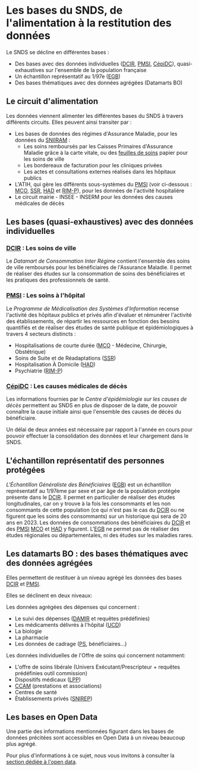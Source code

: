 # Les bases du SNDS, de l'alimentation à la restitution des données
<!-- SPDX-License-Identifier: MPL-2.0 -->

Le SNDS se décline en différentes bases :

- Des bases avec des données individuelles ([DCIR](../glossaire/DCIR.md), [PMSI](../glossaire/PMSI.md), [CépiDC](../glossaire/CepiDC.md)), quasi-exhaustives sur l'ensemble de la population française
- Un échantillon représentatif au 1/97e ([EGB](../glossaire/EGB.md))
- Des bases thématiques avec des données agrégées (Datamarts BO)

## Le circuit d'alimentation

Les données viennent alimenter les différentes bases du SNDS à travers différents circuits.
Elles peuvent ainsi transiter par :

- Les bases de données des régimes d'Assurance Maladie, pour les données du [SNIIRAM](../glossaire/SNIIRAM.md) :
  - Les soins remboursés par les Caisses Primaires d'Assurance Maladie grâce à la carte vitale, ou des [feuilles de soins](../glossaire/feuille_soin.md) papier pour les soins de ville
  - Les bordereaux de facturation pour les cliniques privées
  - Les actes et consultations externes réalisés dans les hôpitaux publics
- L'ATIH, qui gère les différents sous-systèmes du [PMSI](../glossaire/PMSI.md) (voir ci-dessous : [MCO](../glossaire/MCO.md), [SSR](../glossaire/SSR.md), [HAD](../glossaire/HAD.md) et [RIM-P](../glossaire/RIM-P.md)), pour les données de l'activité hospitalière
- Le circuit mairie - INSEE - INSERM pour les données des causes médicales de décès

## Les bases (quasi-exhaustives) avec des données individuelles

### [DCIR](../glossaire/DCIR.md) : Les soins de ville

Le _Datamart de Consommation Inter Régime_ contient l'ensemble des soins de ville remboursés pour les bénéficiaires de l'Assurance Maladie.
Il permet de réaliser des études sur la consommation de soins des bénéficiaires et les pratiques des professionnels de santé.

### [PMSI](../glossaire/PMSI.md) : Les soins à l'hôpital

Le _Programme de Médicalisation des Systèmes d'Information_ recense l'activité des hôpitaux publics et privés afin d'évaluer et rémunérer l'activité des établissements, de répartir les ressources en fonction des besoins quantifiés et de réaliser des études de santé publique et épidémiologiques à travers 4 secteurs distincts :

- Hospitalisations de courte durée ([MCO](../glossaire/MCO.md) - Médecine, Chirurgie, Obstétrique)
- Soins de Suite et de Réadaptations ([SSR](../glossaire/SSR.md))
- Hospitalisation À Domicile ([HAD](../glossaire/HAD.md))
- Psychiatrie ([RIM-P](../glossaire/RIM-P.md))

### [CépiDC](../glossaire/CepiDC.md) : Les causes médicales de décès

Les informations fournies par le _Centre d'épidémiologie sur les causes de décès_ permettent au SNDS en plus de disposer de la date, de pouvoir connaître la cause initiale ainsi que l'ensemble des causes de décès du bénéficiaire.

Un délai de deux années est nécessaire par rapport à l'année en cours pour pouvoir effectuer la consolidation des données et leur chargement dans le SNDS.

## L'échantillon représentatif des personnes protégées

_L'Échantillon Généraliste des Bénéficiaires_ ([EGB](../glossaire/EGB.md)) est un échantillon représentatif au 1/97ème par sexe et par âge de la population protégée présente dans le [DCIR](../glossaire/DCIR.md).
Il permet en particulier de réaliser des études longitudinales, car on y trouve à la fois les consommants et les non consommants de cette population (ce qui n'est pas le cas du [DCIR](../glossaire/DCIR.md) ou ne figurent que les soins des consommants) sur un historique qui sera de 20 ans en 2023.
Les données de consommations des bénéficiaires du [DCIR](../glossaire/DCIR.md) et des [PMSI](../glossaire/PMSI.md) [MCO](../glossaire/MCO.md) et [HAD](../glossaire/HAD.md) y figurent.
L'[EGB](../glossaire/EGB.md) ne permet pas de réaliser des études régionales ou départementales, ni des études sur les maladies rares.

## Les datamarts BO : des bases thématiques avec des données agrégées

Elles permettent de restituer à un niveau agrégé les données des bases [DCIR](../glossaire/DCIR.md) et [PMSI](../glossaire/PMSI.md).

Elles se déclinent en deux niveaux:

Les données agrégées des dépenses qui concernent :

- Le suivi des dépenses ([DAMIR](../glossaire/DAMIR.md) et requêtes prédéfinies)
- Les médicaments délivrés à l'hôpital ([UCD](../glossaire/UCD.md))
- La biologie
- La pharmacie
- Les données de cadrage ([PS](../glossaire/PS.md), bénéficiaires…)

Les données individuelles de l'Offre de soins qui concernent notamment:

- L'offre de soins libérale (Univers Exécutant/Prescripteur + requêtes prédéfinies outil commission)
- Dispositifs médicaux ([LPP](../glossaire/LPP.md))
- [CCAM](../glossaire/CCAM.md) (prestations et associations)
- Centres de santé
- Établissements privés ([SNIREP](../glossaire/SNIREP.md))

## Les bases en Open Data

Une partie des informations mentionnées figurant dans les bases de données précitées sont accessibles en Open Data à un niveau beaucoup plus agrégé.

Pour plus d'informations à ce sujet, nous vous invitons à consulter la [section dédiée à l'open data](https://documentation-snds.health-data-hub.fr/open_data/).  


